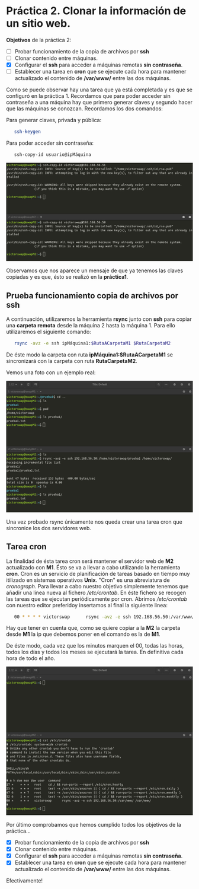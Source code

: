 # Práctica 2. Clonar la información de un sitio web.

**Objetivos** de la práctica 2:

- [ ] Probar funcionamiento de la copia de archivos por **ssh**
- [ ] Clonar contenido entre máquinas.
- [X] Configurar el **ssh** para acceder a máquinas remotas **sin contraseña**.
- [ ] Establecer una tarea en **cron** que se ejecute cada hora para mantener actualizado el contenido de **/var/www/**
      entre las dos máquinas.
      
Como se puede observar hay una tarea que ya está completada y es que se configuró en la práctica 1. Recordamos que para poder acceder
sin contraseña a una máquina hay que primero generar claves y segundo hacer que las máquinas se conozcan. Recordamos los dos comandos:

Para generar claves, privada y pública:

```bash
   ssh-keygen
```

Para poder acceder sin contraseña:
```bash
   ssh-copy-id usuario@ipMáquina
```

![ssh-copy-id](https://raw.githubusercontent.com/VictorMorenoJimenez/SWAP/master/P2/images/sshcopyIDm1tom2.png)

Observamos que nos aparece un mensaje de que ya tenemos las claves copiadas y es que, ésto se realizó en la **práctica1**.


## Prueba funcionamiento copia de archivos por ssh

A continuación, utilizaremos la herramienta **rsync** junto con **ssh** para copiar una **carpeta remota** desde la máquina 2 hasta la máquina 1. Para ello utilizaremos el siguiente comando:
```bash
   rsync -avz -e ssh ipMáquina1:$RutaACarpetaM1 $RutaCarpetaM2
```

De éste modo la carpeta con ruta __ipMáquina1:$RutaACarpetaM1__ se sincronizará con la carpeta con ruta __RutaCarpetaM2__.

Vemos una foto con un ejemplo real:

![pruebaRsync](https://raw.githubusercontent.com/VictorMorenoJimenez/SWAP/master/P2/images/pruebarsynccopiacarpeta.png)

Una vez probado rsync únicamente nos queda crear una tarea cron que sincronice los dos servidores web.


## Tarea cron
La finalidad de ésta tarea cron será mantener el servidor web de **M2** actualizado con **M1**. Ésto se va a llevar a cabo
utilizando la herramienta **cron**. Cron es un servicio de planificación de tareas basado en tiempo muy itilizado en sistemas operativos **Unix**. "Cron" es una abreviatura de _cronograph_.
Para llevar a cabo nuestro objetivo simplemente tenemos que añadir una línea nueva al fichero _/etc/crontab_. En éste fichero se recogen las tareas que se ejecutan periódicamente por cron. Abrimos _/etc/crontab_ con nuestro editor preferidoy insertamos al final la siguiente linea:

```bash
   00 * * * * victorswap      rsync -avz -e ssh 192.168.56.50:/var/www/ /var/www
```

Hay que tener en cuenta que, como se quiere copiar a la **M2** la carpeta desde **M1** la ip que debemos poner en el comando
es la de **M1**.

De éste modo, cada vez que los minutos marquen el 00, todas las horas, todos los días y todos los meses se ejecutará la tarea.
En definitiva cada hora de todo el año.

![crontab](https://raw.githubusercontent.com/VictorMorenoJimenez/SWAP/master/P2/images/crontabm2copiaam1.png)

Por último comprobamos que hemos cumplido todos los objetivos de la práctica...

- [X] Probar funcionamiento de la copia de archivos por **ssh**
- [X] Clonar contenido entre máquinas.
- [X] Configurar el **ssh** para acceder a máquinas remotas **sin contraseña**.
- [X] Establecer una tarea en **cron** que se ejecute cada hora para mantener actualizado el contenido de **/var/www/**
      entre las dos máquinas.
      
Efectivamente!



